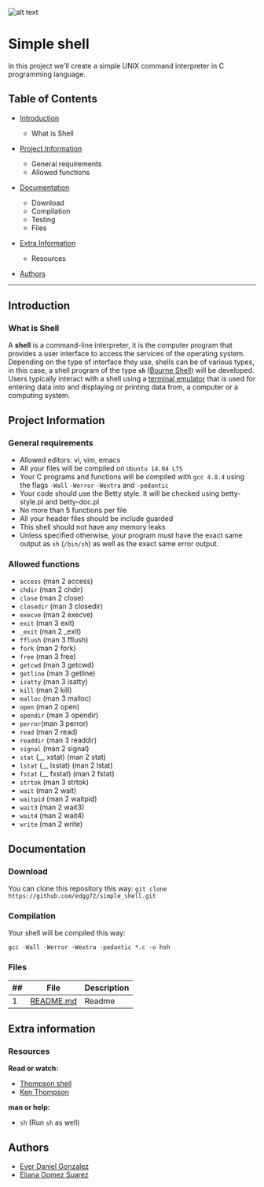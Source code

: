 ![alt text](https://images.app.goo.gl/d24U4RtPcQfCVJff9)


# Simple shell
In this project we'll create a simple UNIX command interpreter in C programming language.

## Table of Contents
* [Introduction](#Introduction)
  * What is Shell

* [Project Information](#Project-Information)
    * General requirements
    * Allowed functions

* [Documentation](#Documentation)
    * Download
    * Compilation
    * Testing
    * Files

* [Extra Information](#Extra-Information)
    * Resources

* [Authors](#Authors)
 ---

 ## Introduction
  
### What is Shell 
A **shell** is a command-line interpreter, it is the computer program that provides a user interface to access the services of the operating system. Depending on the type of interface they use, shells can be of various types, in this case, a shell program of the type **`sh`** ([Bourne Shell](https://en.wikipedia.org/wiki/Bourne_shell)) will be developed. Users typically interact with a shell using a [terminal emulator](https://en.wikipedia.org/wiki/Terminal_emulator) that is used for entering data into and displaying or printing data from, a computer or a computing system.  

## Project Information

### General requirements
 * Allowed editors: vi, vim, emacs
 * All your files will be compiled on `Ubuntu 14.04 LTS`
 * Your C programs and functions will be compiled with `gcc 4.8.4` using the flags `-Wall` `-Werror` `-Wextra` and `-pedantic`
 * Your code should use the Betty style. It will be checked using betty-style.pl and betty-doc.pl
 * No more than 5 functions per file
 * All your header files should be include guarded
 * This shell should not have any memory leaks
 * Unless specified otherwise, your program must have the exact same output as `sh` (`/bin/sh`) as well as the exact same error output.

### Allowed functions
* `access` (man 2 access)
* `chdir` (man 2 chdir)
* `close` (man 2 close)
* `closedir` (man 3 closedir)
* `execve` (man 2 execve)
* `exit` (man 3 exit)
* `_exit` (man 2 _exit)
* `fflush` (man 3 fflush)
* `fork` (man 2 fork)
* `free` (man 3 free)
* `getcwd` (man 3 getcwd)
* `getline` (man 3 getline)
* `isatty` (man 3 isatty)
* `kill` (man 2 kill)
* `malloc` (man 3 malloc)
* `open` (man 2 open)
* `opendir` (man 3 opendir)
* `perror`(man 3 perror)
* `read` (man 2 read)
* `readdir` (man 3 readdir)
* `signal` (man 2 signal)
* `stat` (__ xstat) (man 2 stat)
* `lstat` (__ lxstat) (man 2 lstat)
* `fstat` (__ fxstat) (man 2 fstat)
* `strtok` (man 3 strtok)
* `wait` (man 2 wait)
* `waitpid` (man 2 waitpid)
* `wait3` (man 2 wait3)
* `wait4` (man 2 wait4)
* `write` (man 2 write)

## Documentation

### Download
You can clone this repository this way:
`git clone https://github.com/edgg72/simple_shell.git`

### Compilation
Your shell will be compiled this way:

`gcc -Wall -Werror -Wextra -pedantic *.c -o hsh`

### Files

##|File|Description
---|---|---
1|[README.md](./README.md)|Readme


## Extra information

### Resources

**Read or watch:**
* [Thompson shell](https://en.wikipedia.org/wiki/Thompson_shell)
* [Ken Thompson](https://en.wikipedia.org/wiki/Ken_Thompson)

**man or help:**
* `sh` (Run `sh` as well)

## Authors

* [Ever Daniel Gonzalez](https://github.com/edgg72)
* [Eliana Gomez Suarez](https://github.com/ElianaGomez2020)